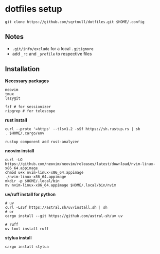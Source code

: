 # dotfiles setup

```
git clone https://github.com/sqrtnull/dotfiles.git $HOME/.config
```
## Notes
- `.git/info/exclude` for a local `.gitignore`
- add `_rc` and `_profile` to respective files

## Installation

**Necessary packages**
```
neovim
tmux
lazygit

fzf # for sessionizer
ripgrep # for telescope
```

**rust install**
```
curl --proto '=https' --tlsv1.2 -sSf https://sh.rustup.rs | sh
. $HOME/.cargo/env

rustup component add rust-analyzer
```
**neovim install**
```
curl -LO https://github.com/neovim/neovim/releases/latest/download/nvim-linux-x86_64.appimage
chmod u+x nvim-linux-x86_64.appimage
./nvim-linux-x86_64.appimage
mkdir -p $HOME/.local/bin
mv nvim-linux-x86_64.appimage $HOME/.local/bin/nvim
```

**uv/ruff install for python**
```
# uv
curl -LsSf https://astral.sh/uv/install.sh | sh
# or
cargo install --git https://github.com/astral-sh/uv uv

# ruff
uv tool install ruff
```

**stylua install**
```
cargo install stylua
```
